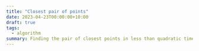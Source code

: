```yaml
---
title: "Closest pair of points"
date: 2023-04-23T00:00:00+10:00
draft: true
tags:
  - algorithm
summary: Finding the pair of closest points in less than quadratic time.
---
```

